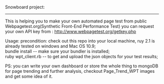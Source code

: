 Snowboard project:

------

This is helping you to make your own automated page test from public Webpagetest.org(Synthetic Front-End Performance Test)
you can request your own API key from : http://www.webpagetest.org/getkey.php

Usage:
    precondition: check out this repo into your local machine, ruy 2.1 is already tested on windows and Mac OS 10.9;  
    bundle install  -- make sure your bundler is installed;  
    ruby wpt_client.rb -- to get and upload the json objects for your test results;  

PS: you can write your own dashboard or store the whole thing to mongoDB for page trending and further analysis, checkout Page_Trend_WPT images and get some idea of it.